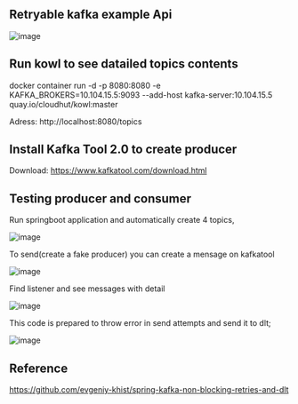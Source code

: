 ## Retryable kafka example Api
![image](https://user-images.githubusercontent.com/42948627/146280445-2d75ff8f-b2f7-43e3-9786-bea3ae005b52.png)

## Run kowl to see datailed topics contents
docker container run -d -p 8080:8080 -e KAFKA_BROKERS=10.104.15.5:9093 --add-host kafka-server:10.104.15.5 quay.io/cloudhut/kowl:master

Adress: http://localhost:8080/topics

## Install Kafka Tool 2.0 to create producer
Download: https://www.kafkatool.com/download.html

## Testing producer and consumer

Run springboot application and automatically create 4 topics,

![image](https://user-images.githubusercontent.com/42948627/146279065-79b10fdb-66e8-4d99-90e0-28565be006d2.png)

To send(create a fake producer) you can create a mensage on kafkatool

![image](https://user-images.githubusercontent.com/42948627/146279890-ea7c2af4-b22c-4fe4-92ea-f0795fad3657.png)

Find listener and see messages with detail 

![image](https://user-images.githubusercontent.com/42948627/146279825-6bdb8b26-74c1-4424-acc3-e54dc16f7017.png)

This code is prepared to throw error in send attempts and send it to dlt;


![image](https://user-images.githubusercontent.com/42948627/146279480-2cfffb75-3c4b-49a0-ace3-154889eb252a.png)

## Reference
https://github.com/evgeniy-khist/spring-kafka-non-blocking-retries-and-dlt

